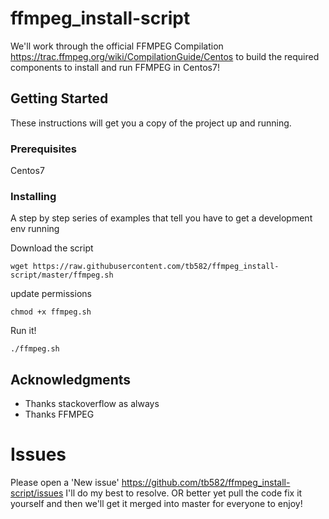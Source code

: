 # ffmpeg_install-script

We'll work through the official FFMPEG Compilation https://trac.ffmpeg.org/wiki/CompilationGuide/Centos to build the required components to install and run FFMPEG in Centos7!

## Getting Started

These instructions will get you a copy of the project up and running.

### Prerequisites

Centos7

### Installing

A step by step series of examples that tell you have to get a development env running

Download the script
```
wget https://raw.githubusercontent.com/tb582/ffmpeg_install-script/master/ffmpeg.sh
```

update permissions
```
chmod +x ffmpeg.sh
```

Run it!
```
./ffmpeg.sh
```

## Acknowledgments

* Thanks stackoverflow as always
* Thanks FFMPEG

# Issues
Please open a 'New issue' https://github.com/tb582/ffmpeg_install-script/issues I'll do my best to resolve. OR better yet pull the code fix it yourself and then we'll get it merged into master for everyone to enjoy!
